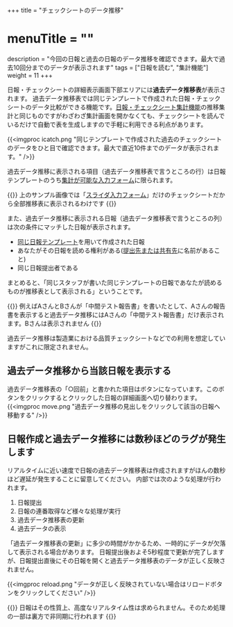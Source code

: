 +++
title = "チェックシートのデータ推移"
# menuTitle = ""
description = "今回の日報と過去の日報のデータ推移を確認できます。最大で過去10回分までのデータが表示されます"
tags = ["日報を読む", "集計機能"]
weight = 11
+++

日報・チェックシートの詳細表示画面下部エリアには**過去データ推移表**が表示されます。
過去データ推移表では同じテンプレートで作成された日報・チェックシートのデータ比較ができる機能です。[日報・チェックシート集計機能](/report/totalling/transition/)の推移集計と同じものですがわざわざ集計画面を開かなくても、チェックシートを読んでいるだけで自動で表を生成しますので手軽に利用できる利点があります。

{{<imgproc icatch.png "同じテンプレートで作成された過去のチェックシートのデータをひと目で確認できます。最大で直近10件までのデータが表示されます。" />}}

過去データ推移に表示される項目（過去データ推移表で言うところの行）は日報テンプレートのうち[集計が可能な入力フォーム](/report/totalling/form/)に限られます。

{{<alice pos="left" icon="ok">}}
上のサンプル画像では「[スライダ入力フォーム](/org/groupsetting/template/step/)」だけのチェックシートだから全部推移表に表示されるわけです
{{</alice>}}

また、過去データ推移に表示される日報（過去データ推移表で言うところの列）は次の条件にマッチした日報が表示されます。

- [同じ日報テンプレート](/report/write/write/)を用いて作成された日報
- あなたがその日報を読める権利がある([提出先または共有先](/report/write/dist/)に名前があること)
- 同じ日報提出者である

まとめると、「同じスタッフが書いた同じテンプレートの日報であなたが読めるものが推移表として表示される」ということです。

{{<alice pos="left" icon="ok">}}
例えばAさんとBさんが「中間テスト報告書」を書いたとして、Aさんの報告書を表示すると過去データ推移にはAさんの「中間テスト報告書」だけ表示されます。Bさんは表示されません
{{</alice>}}

過去データ推移は製造業における品質チェックシートなどでの利用を想定していますがこれに限定されません。

## 過去データ推移から当該日報を表示する

過去データ推移表の「○回前」と書かれた項目はボタンになっています。このボタンをクリックするとクリックした日報の詳細画面へ切り替わります。
{{<imgproc move.png "過去データ推移の見出しをクリックして該当の日報へ移動する" />}}

## 日報作成と過去データ推移には数秒ほどのラグが発生します

リアルタイムに近い速度で日報の過去データ推移表は作成されますがほんの数秒ほど遅延が発生することに留意してください。
内部では次のような処理が行われます。

1. 日報提出
1. 日報の連番取得など様々な処理が実行
1. 過去データ推移表の更新
1. 過去データの表示

「過去データ推移表の更新」に多少の時間がかかるため、一時的にデータが欠落して表示される場合があります。
日報提出後およそ5秒程度で更新が完了しますが、日報提出直後にその日報を開くと過去データ推移表のデータが正しく反映されません。

{{<imgproc reload.png "データが正しく反映されていない場合はリロードボタンをクリックしてください" />}}

{{<alice pos="left" icon="ok">}}
日報はその性質上、高度なリアルタイム性は求められません。そのため処理の一部は裏方で非同期に行われます
{{</alice>}}

